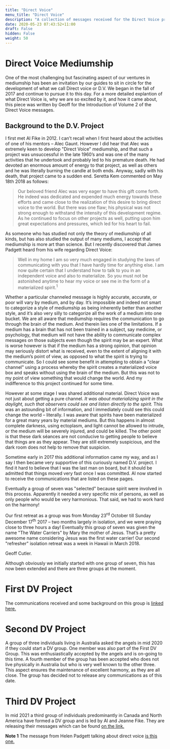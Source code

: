 ```yaml
---
title: "Direct Voice"
menu_title: "Direct Voice"
description: "A collection of messages received for the Direct Voice project"
date: 2020-05-23 07:43:52+11:00
draft: False
hidden: False
weight: 50
---
```

# Direct Voice Mediumship


One of the most challenging but fascinating aspect of our ventures in mediumship has been an invitation by our guides to sit in circle for the development of what we call Direct voice or D.V. We began in the fall of 2017 and continue to pursue it to this day. For a more detailed explantion of what Direct Voice is, why we are so excited by it, and how it came about, this piece was written by Geoff for the Introduction of Volume 2 of the Direct Voice messages.

## Background to the D.V. Project

I first met Al Fike in 2012. I can’t recall when I first heard about the activities of one of his mentors – Alec Gaunt. However I did hear that Alec was extremely keen to develop "Direct Voice" mediumship, and that such a project was unsuccessful in the late 1960’s and was one of the many activities that he undertook and probably led to his premature death. He had devoted an enormous amount of energy to that project, as well as others and he was literally burning the candle at both ends. Anyway, sadly with his death, that project came to a sudden end. Seretta Kem commented on May 18th 2018 as follows:

>Our beloved friend Alec was very eager to have this gift come forth. He indeed was dedicated and expended much energy towards these efforts and came close to the realization of this desire to bring direct voice to the world. But there was one flaw; his physical was not strong enough to withstand the intensity of this development regime. As he continued to focus on other projects as well, putting upon him great expectations and pressures, which led for his heart to fail.

As someone who has studied not only the theory of mediumship of all kinds, but has also studied the output of many mediums, I accept that mediumship is more art than science. But I recently discovered that James Padgett heard from his wife regarding Direct Voice:

> Well in my home I am so very much engaged in studying the laws of communicating with you that I have hardly time for anything else. I am now quite certain that I understand how to talk to you in an independent voice and also to materialize. So you must not be astonished anytime to hear my voice or see me in the form of a materialized spirit.<sup>1</sup>

Whether a particular channeled message is highly accurate, accurate, or poor will vary by medium, and by day. It’s impossible and indeed not smart to categorize a style of mediumship as being inherently better than another style, and it’s also very silly to categorize all the work of a medium into one bucket. We are all aware that mediumship requires the communication to go through the brain of the medium. And therein lies one of the limitations. If a medium has a brain that has not been trained in a subject, say medicine, or psychology, that medium will not have the ability to communicate complex messages on those subjects even though the spirit may be an expert. What is worse however is that if the medium has a strong opinion, that opinion may seriously distort what is received, even to the extent of aligning it with the medium’s point of view, as opposed to what the spirit is trying to communicate. So I could see some benefit in attempting to obtain a "clear channel" using a process whereby the spirit creates a materialized voice box and speaks without using the brain of the medium. But this was not to my point of view something that would change the world. And my indifference to this project continued for some time.

However at some stage I was shared additional material. Direct Voice was not just about getting a pure channel. *It was about materializing spirit in the daylight, such that observers could see and listen directly to the spirit.* This was an astounding bit of information, and I immediately could see this could change the world – literally. I was aware that spirits have been materialized for a great many years by material mediums. But this happens in almost complete darkness, using ectoplasm, and light cannot be allowed to intrude, or the medium will be severely injured, and could be killed. The other point is that these dark séances are not conducive to getting people to believe that things are as they appear. They are still extremely suspicious, and the dark room does not help to remove that suspicion.

Sometime early in 2017 this additional information came my way, and as I say I then became very supportive of this curiously named D.V. project. I find it hard to believe that I was the last man on board, but it should be admitted that things moved very fast once I was committed. Al now started to receive the communications that are listed on these pages.

Eventually a group of seven was ‟selected" because spirit were involved in this process. Apparently it needed a very specific mix of persons, as well as only people who would be very harmonious. That said, we had to work hard on the harmony!

Our first retreat as a group was from Monday 23<sup>rd</sup> October till Sunday December 17<sup>th</sup> 2017 – two months largely in isolation, and we were praying close to three hours a day! Eventually this group of seven was given the name "The Water Carriers" by Mary the mother of Jesus. That’s a pretty awesome name considering Jesus was the first water carrier! Our second "refresher" isolation retreat was a week in Hawaii in March 2018.

Geoff Cutler.

Although obviously we initially started with one group of seven, this has now been extended and there are three groups at the moment. 

# First DV Project

The communications received and some background on this group is [linked here.](/direct-voice-mediumship/dv_group_1)


# Second DV Project
A group of three individuals living in Australia asked the angels in mid 2020 if they could start a DV group. One member was also part of the First DV Group. This was enthusiastically accepted by the angels and is on-going to this time. A fourth member of the group has been accepted who does not live physically in Australia but who is very well known to the other three. This aspect ensures the maintenance of excellent harmony, as they are all close. The group has decided not to release any communications as of this date.

# Third DV Project
In mid 2021 a third group of individuals predominantly in Canada and North America have formed a DV group and is led by Al and Jeanne Fike. They are releasing their messages which can be found [on the link.](/direct-voice-mediumship/volume_3_1)


**Note 1** The message from Helen Padgett talking about direct voice [is this one.](https://new-birth.net/padgetts-messages/true-gospel-revealed-anew-by-jesus-volume-3/helen-progresses-from-the-3rd-sphere-to-the-5th-sphere-vol-3-pg26/)
